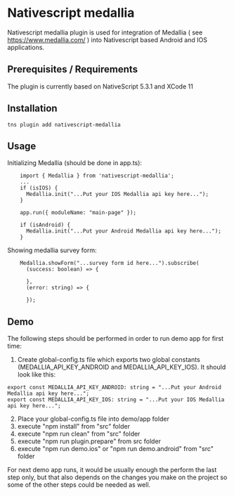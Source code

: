 # Nativescript medallia

Nativescript medallia plugin is used for integration of Medallia ( see https://www.medallia.com/ ) into Nativescript based Android and IOS applications.

## Prerequisites / Requirements

The plugin is currently based on NativeScript 5.3.1 and XCode 11

## Installation

```
tns plugin add nativescript-medallia
```

## Usage 


Initializing Medallia (should be done in app.ts):
```
    import { Medallia } from 'nativescript-medallia';
    ...
    if (isIOS) {
      Medallia.init("...Put your IOS Medallia api key here...");
    }

    app.run({ moduleName: "main-page" });

    if (isAndroid) {
      Medallia.init("...Put your Android Medallia api key here...");
    }
```

Showing medallia survey form:
```
    Medallia.showForm("...survey form id here...").subscribe(
      (success: boolean) => {
          
      },
      (error: string) => {
          
      });
```
## Demo

The following steps should be performed in order to run demo app for first time:

1. Create global-config.ts file which exports two global constants (MEDALLIA_API_KEY_ANDROID and MEDALLIA_API_KEY_IOS).
It should look like this:
```
export const MEDALLIA_API_KEY_ANDROID: string = "...Put your Android Medallia api key here...";
export const MEDALLIA_API_KEY_IOS: string = "...Put your IOS Medallia api key here...";
```
2. Place your global-config.ts file into demo/app folder
3. execute "npm install" from "src" folder
4. execute "npm run clean" from "src" folder
5. execute "npm run plugin.prepare" from src folder
6. execute "npm run demo.ios" or "npm run demo.android" from "src" folder

For next demo app runs, it would be usually enough the perform the last step only, but that also depends on the changes you make on the project so some of the other steps could be needed as well.

